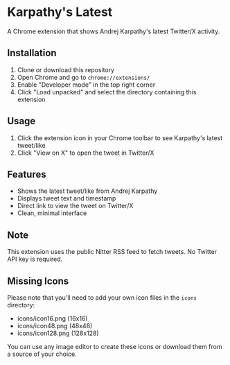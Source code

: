 # Karpathy's Latest

A Chrome extension that shows Andrej Karpathy's latest Twitter/X activity.

## Installation

1. Clone or download this repository
2. Open Chrome and go to `chrome://extensions/`
3. Enable "Developer mode" in the top right corner
4. Click "Load unpacked" and select the directory containing this extension

## Usage

1. Click the extension icon in your Chrome toolbar to see Karpathy's latest tweet/like
2. Click "View on X" to open the tweet in Twitter/X

## Features

- Shows the latest tweet/like from Andrej Karpathy
- Displays tweet text and timestamp
- Direct link to view the tweet on Twitter/X
- Clean, minimal interface

## Note

This extension uses the public Nitter RSS feed to fetch tweets. No Twitter API key is required.

## Missing Icons

Please note that you'll need to add your own icon files in the `icons` directory:
- icons/icon16.png (16x16)
- icons/icon48.png (48x48)
- icons/icon128.png (128x128)

You can use any image editor to create these icons or download them from a source of your choice. 